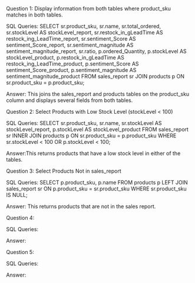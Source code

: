 Question 1: Display information from both tables where product_sku matches in both tables.

SQL Queries:
SELECT 
    sr.product_sku, 
    sr.name, 
    sr.total_ordered, 
    sr.stockLevel AS stockLevel_report, 
    sr.restock_in_gLeadTime AS restock_ing_LeadTime_report, 
    sr.sentiment_Score AS sentiment_Score_report, 
    sr.sentiment_magnitude AS sentiment_magnitude_report,
    sr.ratio,
    p.ordered_Quantity, 
    p.stockLevel AS stockLevel_product,
    p.restock_in_gLeadTime AS restock_ing_LeadTime_product,
    p.sentiment_Score AS sentiment_Score_product,
    p.sentiment_magnitude AS sentiment_magnitude_product
FROM sales_report sr
JOIN products p 
ON sr.product_sku = p.product_sku;

Answer: This joins the sales_report and products tables on the product_sku column and displays several fields from both tables.


Question 2: Select Products with Low Stock Level (stockLevel < 100)

SQL Queries:
SELECT 
    sr.product_sku, 
    sr.name, 
    sr.stockLevel AS stockLevel_report, 
    p.stockLevel AS stockLevel_product
FROM sales_report sr
INNER JOIN products p 
    ON sr.product_sku = p.product_sku
WHERE sr.stockLevel < 100 OR p.stockLevel < 100;

Answer:This returns products that have a low stock level in either of the tables.



Question 3: Select Products Not in sales_report

SQL Queries:
SELECT 
    p.product_sku, 
    p.name
FROM products p
LEFT JOIN sales_report sr 
    ON p.product_sku = sr.product_sku
WHERE sr.product_sku IS NULL;

Answer: This returns products that are not in the sales report.



Question 4: 

SQL Queries:

Answer:



Question 5: 

SQL Queries:

Answer:
